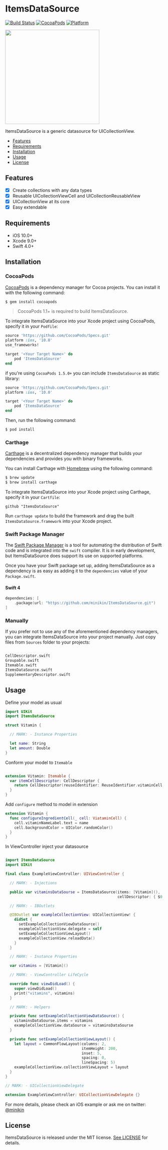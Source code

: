 # ItemsDataSource

[![Build Status](https://travis-ci.org/minikin/ItemsDataSource.svg?branch=master)](https://travis-ci.org/minikin/ItemsDataSource)
[![CocoaPods](https://img.shields.io/cocoapods/v/ItemsDataSource.svg)](https://cocoapods.org/pods/ItemsDataSource)
[![Platform](https://img.shields.io/cocoapods/p/ItemsDataSource.svg?style=flat)](https://github.com/minikin/ItemsDataSource)

<img src="https://github.com/minikin/ItemsDataSource/blob/master/demo.gif?raw=true" width=300 />

ItemsDataSource is a generic datasource for UICollectionView.

- [Features](#features)
- [Requirements](#requirements)
- [Installation](#installation)
- [Usage](#usage)
- [License](#license)

## Features

- [x] Create collections with any data types
- [x] Reusable UICollectionViewCell and UICollectionReusableView
- [x] UICollectionView at its core
- [x] Easy extendable

## Requirements

- iOS 10.0+
- Xcode 9.0+
- Swift 4.0+

## Installation

### CocoaPods

[CocoaPods](http://cocoapods.org) is a dependency manager for Cocoa projects. You can install it with the following command:

```bash
$ gem install cocoapods
```

> CocoaPods 1.1+ is required to build ItemsDataSource.

To integrate ItemsDataSource into your Xcode project using CocoaPods, specify it in your `Podfile`:

```ruby
source 'https://github.com/CocoaPods/Specs.git'
platform :ios, '10.0'
use_frameworks!

target '<Your Target Name>' do
    pod 'ItemsDataSource'
end
```

if you're using `CocoaPods 1.5.0+` you can include `ItemsDataSource` as static library:

```ruby
source 'https://github.com/CocoaPods/Specs.git'
platform :ios, '10.0'

target '<Your Target Name>' do
    pod 'ItemsDataSource'
end
```

Then, run the following command:

```bash
$ pod install
```

### Carthage

[Carthage](https://github.com/Carthage/Carthage) is a decentralized dependency manager that builds your dependencies and provides you with binary frameworks.

You can install Carthage with [Homebrew](http://brew.sh/) using the following command:

```bash
$ brew update
$ brew install carthage
```

To integrate ItemsDataSource into your Xcode project using Carthage, specify it in your `Cartfile`:

```ogdl
github "ItemsDataSource"
```

Run `carthage update` to build the framework and drag the built `ItemsDataSource.framework` into your Xcode project.

### Swift Package Manager

The [Swift Package Manager](https://swift.org/package-manager/) is a tool for automating the distribution of Swift code and is integrated into the `swift` compiler. It is in early development, but ItemsDataSource does support its use on supported platforms.

Once you have your Swift package set up, adding ItemsDataSource as a dependency is as easy as adding it to the `dependencies` value of your `Package.swift`.

#### Swift 4

```swift
dependencies: [
    .package(url: "https://github.com/minikin/ItemsDataSource.git")
]
```

### Manually

If you prefer not to use any of the aforementioned dependency managers, you can integrate ItemsDataSource into your project manually.
Just copy files from `Sources` folder to your projects:

```swift

CellDescriptor.swift
Groupable.swift
Itemable.swift
ItemsDataSource.swift
SupplementaryDescriptor.swift
```

## Usage

Define your model as usual

```swift
import UIKit
import ItemsDataSource

struct Vitamin {

  // MARK: - Instance Properties

  let name: String
  let amount: Double
}
```

Conform your model  to ```Itemable```

```swift

extension Vitamin: Itemable {
  var itemCellDescriptor: CellDescriptor {
    return CellDescriptor(reuseIdentifier: ReuseIdentifier.vitaminCell, configure: configureIngredientCell)
  }
}

```

Add ```configure``` method to model in extension

```swift
extension Vitamin {
  func configureIngredientCell(_ cell: ViataminCell) {
    cell.vitaminNameLabel.text = name
    cell.backgroundColor = UIColor.randomColor()
  }
}
```

In ViewController inject your datasource 

```swift

import ItemsDataSource
import UIKit

final class ExampleViewController: UIViewController {

  // MARK: - Injections

  public var vitaminsDataSourse = ItemsDataSource(items: [Vitamin](),
                                                  cellDescriptor: { $0.itemCellDescriptor })

  // MARK: - IBOutlets

  @IBOutlet var exampleCollectionView: UICollectionView! {
    didSet {
      setExampleCollectionViewDataSource()
      exampleCollectionView.delegate = self
      setExampleCollectionViewLayout()
      exampleCollectionView.reloadData()
    }
  }

  // MARK: - Instance Properties

  var vitamins = [Vitamin]()

  // MARK: - ViewController LifeCycle

  override func viewDidLoad() {
    super.viewDidLoad()
    print("vitamins", vitamins)
  }

  // MARK: - Helpers

  private func setExampleCollectionViewDataSource() {
    vitaminsDataSourse.items = vitamins
    exampleCollectionView.dataSource = vitaminsDataSourse
  }

  private func setExampleCollectionViewLayout() {
    let layout = CommonFlowLayout(columns: 2,
                                  itemHeight: 200,
                                  inset: 5,
                                  spacing: 0,
                                  lineSpacing: 5)
    exampleCollectionView.collectionViewLayout = layout
  }
}

// MARK: - UICollectionViewDelegate

extension ExampleViewController: UICollectionViewDelegate {}
```

For more details, please check an iOS example or ask me on twitter: [@minikin](https://twitter.com/minikin)

## License

ItemsDataSource is released under the MIT license. [See LICENSE](https://github.com/minikin/ItemsDataSource/blob/master/LICENSE) for details.
